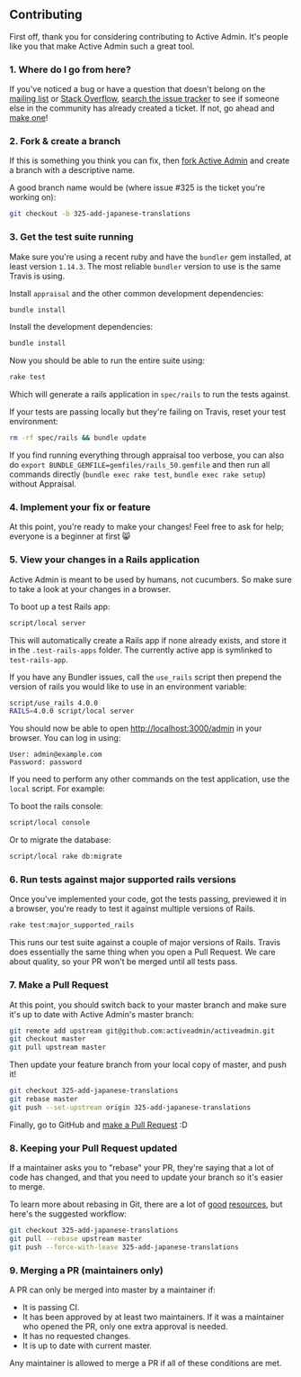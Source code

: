 ## Contributing

First off, thank you for considering contributing to Active Admin. It's people
like you that make Active Admin such a great tool.

### 1. Where do I go from here?

If you've noticed a bug or have a question that doesn't belong on the
[mailing list](http://groups.google.com/group/activeadmin) or
[Stack Overflow](http://stackoverflow.com/questions/tagged/activeadmin),
[search the issue tracker](https://github.com/activeadmin/activeadmin/issues?q=something)
to see if someone else in the community has already created a ticket.
If not, go ahead and [make one](https://github.com/activeadmin/activeadmin/issues/new)!

### 2. Fork & create a branch

If this is something you think you can fix, then
[fork Active Admin](https://help.github.com/articles/fork-a-repo)
and create a branch with a descriptive name.

A good branch name would be (where issue #325 is the ticket you're working on):

```sh
git checkout -b 325-add-japanese-translations
```

### 3. Get the test suite running

Make sure you're using a recent ruby and have the `bundler` gem installed, at
least version `1.14.3`. The most reliable `bundler` version to use is the same
Travis is using.

Install `appraisal` and the other common development dependencies:

```sh
bundle install
```

Install the development dependencies:

```sh
bundle install
```

Now you should be able to run the entire suite using:

```sh
rake test
```

Which will generate a rails application in `spec/rails` to run the tests against.

If your tests are passing locally but they're failing on Travis, reset your test environment:

```sh
rm -rf spec/rails && bundle update
```

If you find running everything through appraisal too verbose, you can also do
`export BUNDLE_GEMFILE=gemfiles/rails_50.gemfile` and then run all commands
directly (`bundle exec rake test`, `bundle exec rake setup`) without Appraisal.

### 4. Implement your fix or feature

At this point, you're ready to make your changes! Feel free to ask for help;
everyone is a beginner at first :smile_cat:

### 5. View your changes in a Rails application

Active Admin is meant to be used by humans, not cucumbers. So make sure to take
a look at your changes in a browser.

To boot up a test Rails app:

```sh
script/local server
```

This will automatically create a Rails app if none already exists, and store it in the
`.test-rails-apps` folder. The currently active app is symlinked to `test-rails-app`.

If you have any Bundler issues, call the `use_rails` script then prepend
the version of rails you would like to use in an environment variable:

```sh
script/use_rails 4.0.0
RAILS=4.0.0 script/local server
```

You should now be able to open <http://localhost:3000/admin> in your browser. You can log in using:

	User: admin@example.com
	Password: password

If you need to perform any other commands on the test application, use the
`local` script. For example:

To boot the rails console:

```sh
script/local console
```

Or to migrate the database:

```sh
script/local rake db:migrate
```

### 6. Run tests against major supported rails versions

Once you've implemented your code, got the tests passing, previewed it in a
browser, you're ready to test it against multiple versions of Rails.

```sh
rake test:major_supported_rails
```

This runs our test suite against a couple of major versions of Rails.
Travis does essentially the same thing when you open a Pull Request.
We care about quality, so your PR won't be merged until all tests pass.

### 7. Make a Pull Request

At this point, you should switch back to your master branch and make sure it's
up to date with Active Admin's master branch:

```sh
git remote add upstream git@github.com:activeadmin/activeadmin.git
git checkout master
git pull upstream master
```

Then update your feature branch from your local copy of master, and push it!

```sh
git checkout 325-add-japanese-translations
git rebase master
git push --set-upstream origin 325-add-japanese-translations
```

Finally, go to GitHub and [make a Pull Request](https://help.github.com/articles/creating-a-pull-request) :D

### 8. Keeping your Pull Request updated

If a maintainer asks you to "rebase" your PR, they're saying that a lot of code
has changed, and that you need to update your branch so it's easier to merge.

To learn more about rebasing in Git, there are a lot of
[good](http://git-scm.com/book/en/Git-Branching-Rebasing)
[resources](https://help.github.com/articles/interactive-rebase),
but here's the suggested workflow:

```sh
git checkout 325-add-japanese-translations
git pull --rebase upstream master
git push --force-with-lease 325-add-japanese-translations
```

### 9. Merging a PR (maintainers only)

A PR can only be merged into master by a maintainer if:

* It is passing CI.
* It has been approved by at least two maintainers. If it was a maintainer who
  opened the PR, only one extra approval is needed.
* It has no requested changes.
* It is up to date with current master.

Any maintainer is allowed to merge a PR if all of these conditions are
met.
